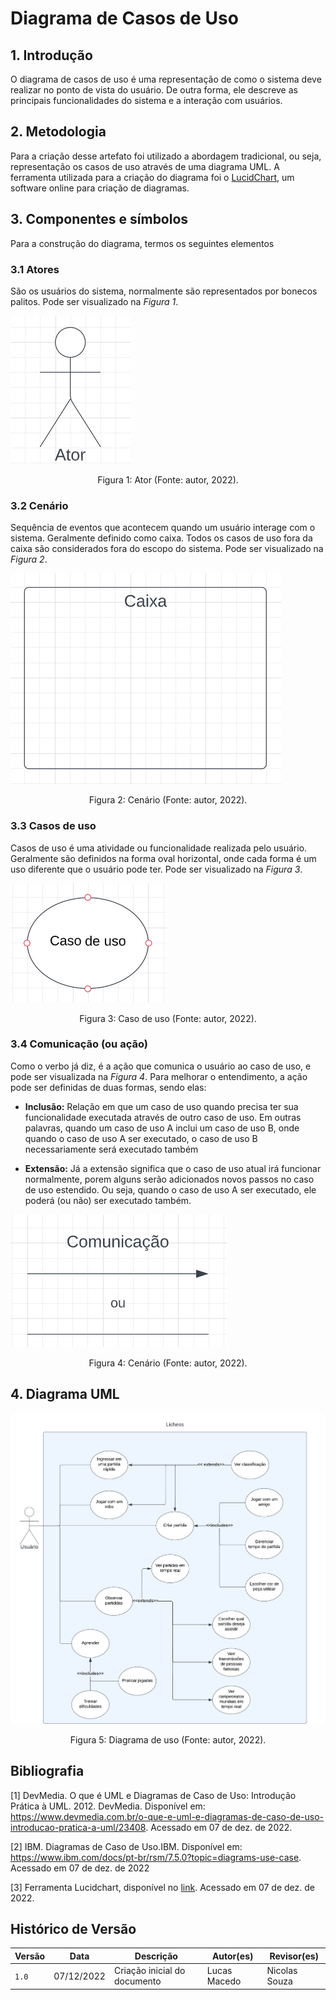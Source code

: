 # Diagrama de Casos de Uso

## 1. Introdução

O diagrama de casos de uso é uma representação de como o sistema deve realizar no ponto de vista do usuário. De outra forma, ele descreve as principais funcionalidades do sistema e a interação com usuários.

## 2. Metodologia

Para a criação desse artefato foi utilizado a abordagem tradicional, ou seja, representação os casos de uso através de uma diagrama UML. A ferramenta utilizada para a criação do diagrama foi o [LucidChart](https://www.lucidchart.com/pages/pt), um software online para criação de diagramas.

## 3. Componentes e símbolos

Para a construção do diagrama, termos os seguintes elementos

### 3.1 Atores

São os usuários do sistema, normalmente são representados por bonecos palitos. Pode ser visualizado na *Figura 1*.

![Ator](images/ator-uml.png)
<div style="text-align: center">
<p> Figura 1: Ator (Fonte: autor, 2022).</p>
</div>

### 3.2 Cenário

Sequência de eventos que acontecem quando um usuário interage com o sistema. Geralmente definido como caixa. Todos os casos de uso fora da caixa são considerados fora do escopo do sistema. Pode ser visualizado na *Figura 2*.

![Cenário](images/container-uml.png)
<div style="text-align: center">
<p> Figura 2: Cenário (Fonte: autor, 2022).</p>
</div>

### 3.3 Casos de uso

Casos de uso é uma atividade ou funcionalidade realizada pelo usuário. Geralmente são definidos na forma oval horizontal, onde cada forma é um uso diferente que o usuário pode ter. Pode ser visualizado na *Figura 3*.

![Casos de uso](images/usecase-uml.png)
<div style="text-align: center">
<p> Figura 3: Caso de uso (Fonte: autor, 2022).</p>
</div>

### 3.4 Comunicação (ou ação)

Como o verbo já diz, é a ação que comunica o usuário ao caso de uso, e pode ser visualizada na *Figura 4*. Para melhorar o entendimento, a ação pode ser definidas de duas formas, sendo elas:

* **Inclusão:** Relação em que um caso de uso quando precisa ter sua funcionalidade executada através de outro caso de uso. Em outras palavras, quando um caso de uso A inclui um caso de uso B, onde quando o caso de uso A ser executado, o caso de uso B necessariamente será executado também

* **Extensão:** Já a extensão significa que o caso de uso atual irá funcionar normalmente, porem alguns serão adicionados novos passos no caso de uso estendido. Ou seja, quando o caso de uso A ser executado, ele poderá (ou não) ser executado também.

![Comunicação](images/action-uml.png)
<div style="text-align: center">
<p> Figura 4: Cenário (Fonte: autor, 2022).</p>
</div>

## 4. Diagrama UML

![Comunicação](images/usecase-diagram-v1.png)
<div style="text-align: center">
<p> Figura 5: Diagrama de uso (Fonte: autor, 2022).</p>
</div>

## Bibliografia

[1] DevMedia. O que é UML e Diagramas de Caso de Uso: Introdução Prática à UML. 2012. DevMedia. Disponível em: <https://www.devmedia.com.br/o-que-e-uml-e-diagramas-de-caso-de-uso-introducao-pratica-a-uml/23408>. Acessado em 07 de dez. de 2022.

[2] IBM. Diagramas de Caso de Uso.IBM. Disponível em: <https://www.ibm.com/docs/pt-br/rsm/7.5.0?topic=diagrams-use-case>. Acessado em 07 de dez. de 2022

[3] Ferramenta Lucidchart, disponível no [link](https://www.lucidchart.com/pages/pt). Acessado em 07 de dez. de 2022.

## Histórico de Versão

| Versão | Data          | Descrição                          | Autor(es)     |  Revisor(es)  |
| ------ | ------------- | ---------------------------------- | ------------- | ------------- |
| `1.0`  |        07/12/2022       |        Criação inicial do documento                            |     Lucas Macedo          |  Nicolas Souza       |

